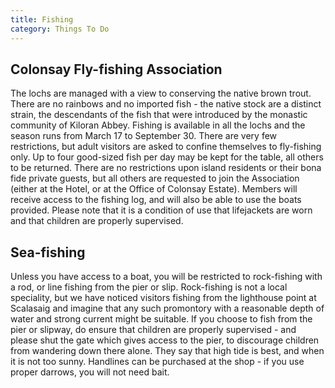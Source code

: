 ```yaml
---
title: Fishing
category: Things To Do
---
```


## Colonsay Fly-fishing Association

The lochs are managed with a view to conserving the native brown trout. There are no rainbows and no imported fish - the native stock are a distinct strain, the descendants of the fish that were introduced by the monastic community of Kiloran Abbey. Fishing is available in all the lochs and the season runs from March 17 to September 30. There are very few restrictions, but adult visitors are asked to confine themselves to fly-fishing only. Up to four good-sized fish per day may be kept for the table, all others to be returned. There are no restrictions upon island residents or their bona fide private guests, but all others are requested to join the Association (either at the Hotel, or at the Office of Colonsay Estate). Members will receive access to the fishing log, and will also be able to use the boats provided. Please note that it is a condition of use that lifejackets are worn and that children are properly supervised.

## Sea-fishing

Unless you have access to a boat, you will be restricted to rock-fishing with a rod, or line fishing from the pier or slip. Rock-fishing is not a local speciality, but we have noticed visitors fishing from the lighthouse point at Scalasaig and imagine that any such promontory with a reasonable depth of water and strong current might be suitable. If you choose to fish from the pier or slipway, do ensure that children are properly supervised - and please shut the gate which gives access to the pier, to discourage children from wandering down there alone. They say that high tide is best, and when it is not too sunny. Handlines can be purchased at the shop - if you use proper darrows, you will not need bait.